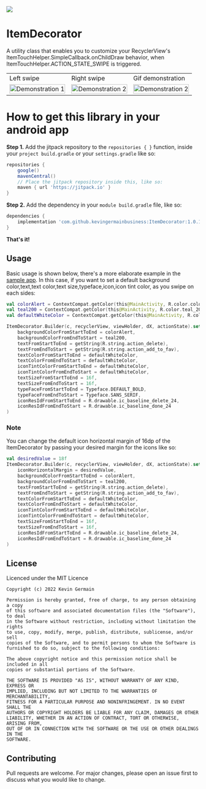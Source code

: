 [![](https://jitpack.io/v/kevingermainbusiness/ItemDecorator.svg)](https://jitpack.io/#kevingermainbusiness/ItemDecorator)

# ItemDecorator

A utility class that enables you to customize your RecyclerView's
ItemTouchHelper.SimpleCallback.onChildDraw behavior, when ItemTouchHelper.ACTION_STATE_SWIPE is
triggered.

<table>
  <tr>
    <td>Left swipe</td>
     <td>Right swipe</td>
    <td>Gif demonstration</td>
  </tr>
  <tr>
    <td valign="top"><img src="https://github.com/kevingermainbusiness/ItemDecorator/blob/master/screenshots/Screenshot_1619456849.png" alt="Demonstration 1" width="100%" height="auto"/></td>
    <td valign="top"><img src="https://github.com/kevingermainbusiness/ItemDecorator/blob/master/screenshots/Screenshot_1619456854.png" alt="Demonstration 2" width="100%" height="auto"/></td>
<td valign="top"><img src="https://user-images.githubusercontent.com/67168053/170080779-9e942656-a008-4b6b-8cf1-bbf15fd15880.gif" alt="Demonstration 2" width="100%" height="auto"/></td>
  </tr>
 </table>

# How to get this library in your android app

**Step 1.** Add the jitpack repository to the ``repositories { }``  function, inside
your ``project build.gradle`` or your ``settings.gradle`` like so:

```groovy
repositories {
    google()
    mavenCentral()
    // Place the jitpack repository inside this, like so:
    maven { url 'https://jitpack.io' }
}
```

**Step 2.** Add the dependency in your ``` module build.gradle ``` file, like so:

```groovy
dependencies {
    implementation 'com.github.kevingermainbusiness:ItemDecorator:1.0.15'
}
```

**That's it!**

## Usage

Basic usage is shown below, there's a more elaborate example in
the [sample app](https://github.com/kevingermainbusiness/ItemDecorator/tree/master/app). In this
case, if you want to set a default background color,text,text color,text size,typeface,icon,icon
tint color, as you swipe on each sides:

```kotlin
val colorAlert = ContextCompat.getColor(this@MainActivity, R.color.colorAlert)
val teal200 = ContextCompat.getColor(this@MainActivity, R.color.teal_200)
val defaultWhiteColor = ContextCompat.getColor(this@MainActivity, R.color.white)

ItemDecorator.Builder(c, recyclerView, viewHolder, dX, actionState).set(
    backgroundColorFromStartToEnd = colorAlert,
    backgroundColorFromEndToStart = teal200,
    textFromStartToEnd = getString(R.string.action_delete),
    textFromEndToStart = getString(R.string.action_add_to_fav),
    textColorFromStartToEnd = defaultWhiteColor,
    textColorFromEndToStart = defaultWhiteColor,
    iconTintColorFromStartToEnd = defaultWhiteColor,
    iconTintColorFromEndToStart = defaultWhiteColor,
    textSizeFromStartToEnd = 16f,
    textSizeFromEndToStart = 16f,
    typeFaceFromStartToEnd = Typeface.DEFAULT_BOLD,
    typeFaceFromEndToStart = Typeface.SANS_SERIF,
    iconResIdFromStartToEnd = R.drawable.ic_baseline_delete_24,
    iconResIdFromEndToStart = R.drawable.ic_baseline_done_24
)
```

### Note

You can change the default icon horizontal margin of 16dp of the ItemDecorator by passing your
desired margin for the icons like so:

````kotlin
val desiredValue = 18f
ItemDecorator.Builder(c, recyclerView, viewHolder, dX, actionState).set(
    iconHorizontalMargin = desiredValue,
    backgroundColorFromStartToEnd = colorAlert,
    backgroundColorFromEndToStart = teal200,
    textFromStartToEnd = getString(R.string.action_delete),
    textFromEndToStart = getString(R.string.action_add_to_fav),
    textColorFromStartToEnd = defaultWhiteColor,
    textColorFromEndToStart = defaultWhiteColor,
    iconTintColorFromStartToEnd = defaultWhiteColor,
    iconTintColorFromEndToStart = defaultWhiteColor,
    textSizeFromStartToEnd = 16f,
    textSizeFromEndToStart = 16f,
    iconResIdFromStartToEnd = R.drawable.ic_baseline_delete_24,
    iconResIdFromEndToStart = R.drawable.ic_baseline_done_24
)
````

## License

Licenced under the MIT Licence

```
Copyright (c) 2022 Kevin Germain

Permission is hereby granted, free of charge, to any person obtaining a copy
of this software and associated documentation files (the "Software"), to deal
in the Software without restriction, including without limitation the rights
to use, copy, modify, merge, publish, distribute, sublicense, and/or sell
copies of the Software, and to permit persons to whom the Software is
furnished to do so, subject to the following conditions:

The above copyright notice and this permission notice shall be included in all
copies or substantial portions of the Software.

THE SOFTWARE IS PROVIDED "AS IS", WITHOUT WARRANTY OF ANY KIND, EXPRESS OR
IMPLIED, INCLUDING BUT NOT LIMITED TO THE WARRANTIES OF MERCHANTABILITY,
FITNESS FOR A PARTICULAR PURPOSE AND NONINFRINGEMENT. IN NO EVENT SHALL THE
AUTHORS OR COPYRIGHT HOLDERS BE LIABLE FOR ANY CLAIM, DAMAGES OR OTHER
LIABILITY, WHETHER IN AN ACTION OF CONTRACT, TORT OR OTHERWISE, ARISING FROM,
OUT OF OR IN CONNECTION WITH THE SOFTWARE OR THE USE OR OTHER DEALINGS IN THE
SOFTWARE.
```

## Contributing

Pull requests are welcome. For major changes, please open an issue first to discuss what you would
like to change.
